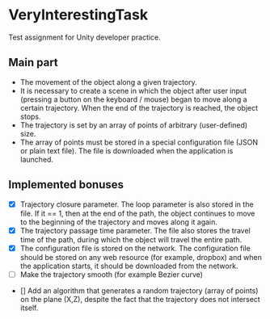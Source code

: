 # VeryInterestingTask

Test assignment for Unity developer practice.
## Main part
- The movement of the object along a given trajectory.
- It is necessary to create a scene in which the object after user input (pressing a button on the keyboard / mouse) began to move along a certain trajectory. When the end of the trajectory is reached, the object stops.
- The trajectory is set by an array of points of arbitrary (user-defined) size.
- The array of points must be stored in a special configuration file (JSON or plain text file). The file is downloaded when the application is launched.
## Implemented bonuses
- [x] Trajectory closure parameter. The loop parameter is also stored in the file. If it == 1, then at the end of the path, the object continues to move to the beginning of the trajectory and moves along it again.
- [x] The trajectory passage time parameter. The file also stores the travel time of the path, during which the object will travel the entire path.
- [x] The configuration file is stored on the network. The configuration file should be stored on any web resource (for example, dropbox) and when the application starts, it should be downloaded from the network.
- [ ] Make the trajectory smooth (for example Bezier curve)
- [] Add an algorithm that generates a random trajectory (array of points) on the plane (X,Z), despite the fact that the trajectory does not intersect itself.
